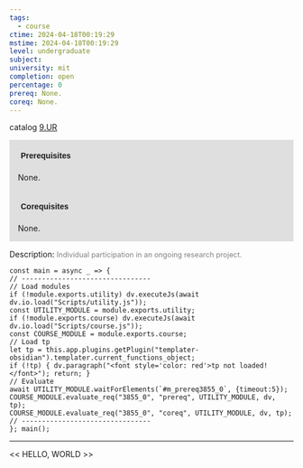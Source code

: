 ```yaml
---
tags:
  - course
ctime: 2024-04-18T00:19:29
mstime: 2024-04-18T00:19:29
level: undergraduate
subject: 
university: mit
completion: open
percentage: 0
prereq: None.
coreq: None.
---
```


catalog [9.UR](http://student.mit.edu/catalog/m9b.html#9.UR)

<span style="display: block; padding: 15px; background-color: rgb(100, 100, 100, 0.2);"><font id="m_prereq3855_0" style="display: block; font-family: Arial, sans-serif; font-weight: bold; padding: 5px">Prerequisites</font><br><span id="prereq3855_0">None.</span></span>
<span style="display: block; padding: 15px; background-color: rgb(100, 100, 100, 0.2);"><font id="m_coreq3855_0" style="display: block; font-family: Arial, sans-serif; font-weight: bold; padding: 5px">Corequisites</font><br><span id="coreq3855_0">None.</span></span>

<font style="">Description:</font>
<font style="color: grey; font-size: 0.8rem;">Individual participation in an ongoing research project.</font>

```dataviewjs
const main = async _ => {
// --------------------------------
// Load modules
if (!module.exports.utility) dv.executeJs(await dv.io.load("Scripts/utility.js"));
const UTILITY_MODULE = module.exports.utility;
if (!module.exports.course) dv.executeJs(await dv.io.load("Scripts/course.js"));
const COURSE_MODULE = module.exports.course;
// Load tp
let tp = this.app.plugins.getPlugin("templater-obsidian").templater.current_functions_object;
if (!tp) { dv.paragraph("<font style='color: red'>tp not loaded!</font>"); return; }
// Evaluate
await UTILITY_MODULE.waitForElements(`#m_prereq3855_0`, {timeout:5});
COURSE_MODULE.evaluate_req("3855_0", "prereq", UTILITY_MODULE, dv, tp);
COURSE_MODULE.evaluate_req("3855_0", "coreq", UTILITY_MODULE, dv, tp);
// --------------------------------
}; main();
```

---

<< HELLO, WORLD >>
